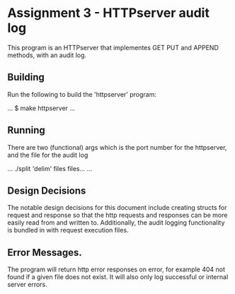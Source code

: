 # Assignment 3 - HTTPserver audit log

This program is an HTTPserver that implementes GET PUT and APPEND methods, with an audit log.

## Building

Run the following to build the 'httpserver' program:

...
$ make httpserver
...

## Running

There are two (functional) args which is the port number for the httpserver, and the file for the audit log

...
./split 'delim' files files...
...

## Design Decisions

The notable design decisions for this document include creating structs for request and response so that the http requests and responses can be more easily read from and written to. Additionally, the audit logging functionality is bundled in with request execution files.

## Error Messages.

The program will return http error responses on error, for example 404 not found if a given file does not exist. It will also only log successful or internal server errors.

